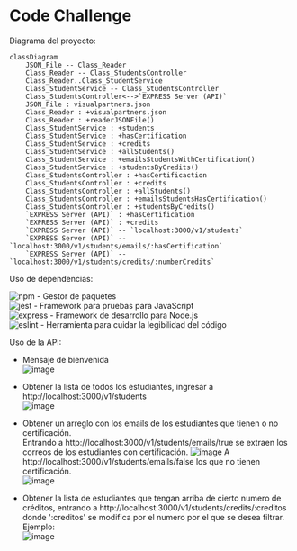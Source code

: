 # Code Challenge  

Diagrama del proyecto:   
```mermaid
classDiagram
    JSON_File -- Class_Reader
    Class_Reader -- Class_StudentsController
    Class_Reader..Class_StudentService
    Class_StudentService -- Class_StudentsController
    Class_StudentsController<-->`EXPRESS Server (API)`
    JSON_File : visualpartners.json
    Class_Reader : +visualpartners.json
    Class_Reader : +readerJSONFile()
    Class_StudentService : +students
    Class_StudentService : +hasCertification
    Class_StudentService : +credits
    Class_StudentService : +allStudents()
    Class_StudentService : +emailsStudentsWithCertification()
    Class_StudentService : +studentsByCredits()
    Class_StudentsController : +hasCertificaction
    Class_StudentsController : +credits
    Class_StudentsController : +allStudents()
    Class_StudentsController : +emailsStudentsHasCertification()
    Class_StudentsController : +studentsByCredits()
    `EXPRESS Server (API)` : +hasCertification
    `EXPRESS Server (API)` : +credits
    `EXPRESS Server (API)` -- `localhost:3000/v1/students`
    `EXPRESS Server (API)` -- `localhost:3000/v1/students/emails/:hasCertification`
    `EXPRESS Server (API)` -- `localhost:3000/v1/students/credits/:numberCredits`
```
Uso de dependencias:   

![npm](https://img.shields.io/npm/v/npm) - Gestor de paquetes    
![jest](https://img.shields.io/badge/jest-v28.1.0-blue) - Framework para pruebas para JavaScript     
![express](https://img.shields.io/badge/express-v4.18.1-blue) - Framework de desarrollo para Node.js    
![eslint](https://img.shields.io/badge/eslint-v8.16.0-blue) - Herramienta para cuidar la legibilidad del código   

Uso de la API:   

- Mensaje de bienvenida    
![image](https://user-images.githubusercontent.com/97483147/170563373-c25704ec-2415-4087-9be7-e6fe3111f8ce.png)

- Obtener la lista de todos los estudiantes, ingresar a http://localhost:3000/v1/students   
![image](https://user-images.githubusercontent.com/97483147/170563854-e10f000d-1004-40d6-b704-97c4953a90a9.png)

- Obtener un arreglo con los emails de los estudiantes que tienen o no certificación.   
  Entrando a http://localhost:3000/v1/students/emails/true se extraen los correos de los estudiantes con certificación.
  ![image](https://user-images.githubusercontent.com/97483147/170565245-3d49c4cd-2658-4280-af58-99a2914a0c08.png)
  A http://localhost:3000/v1/students/emails/false los que no tienen certificación.   
  ![image](https://user-images.githubusercontent.com/97483147/170565356-bba5953d-e032-4c40-aa26-256f39dfad19.png)

- Obtener la lista de estudiantes que tengan arriba de cierto numero de créditos, entrando a http://localhost:3000/v1/students/credits/:creditos donde ':creditos' se modifica por el numero por el que se desea filtrar.   Ejemplo:   
![image](https://user-images.githubusercontent.com/97483147/170566523-9fe0df38-a1df-4628-9e84-8d0362e86c43.png)

  


